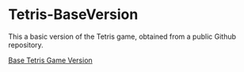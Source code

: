 # Tetris-BaseVersion

This a basic version of the Tetris game, obtained from a public Github repository.

[Base Tetris Game Version](https://mssundar.github.io/Tetris-BaseVersion/)
